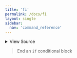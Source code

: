 ```yaml
---
title: 'fi'
permalink: /docs/fi
layout: single
sidebar:
  nav: 'command_reference'
---
```




<details>
  <summary>View Source</summary>

{% highlight sh %}

!fn --shellpen-private contexts writeNullIfEmpty
!fn --shellpen-private contexts pop
!fn --shellpen-private writeDSL writeln "fi"
{% endhighlight %}

</details>



> End an `if` conditional block







